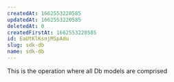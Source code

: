 ```yaml
---
createdAt: 1662553220585
updatedAt: 1662553220585
deletedAt: 0
createdFirstAt: 1662553220585
id: EaUtKlKsnjMSpAdu
slug: sdk-db
name: sdk-db
---
```







































































This is the operation where all Db models are comprised
